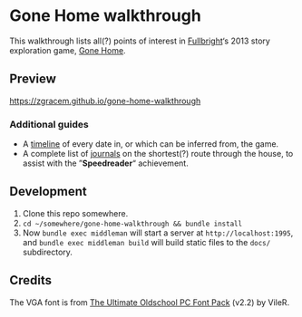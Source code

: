 # Gone Home walkthrough

This walkthrough lists all(?) points of interest in [Fullbright]‘s 2013 story
exploration game, [Gone Home].

[Fullbright]: https://fullbrig.ht/
[Gone Home]:  http://gonehome.game/

## Preview

<https://zgracem.github.io/gone-home-walkthrough>

### Additional guides

- A [timeline] of every date in, or which can be inferred from, the game.
- A complete list of [journals] on the shortest(?) route through the house,
  to assist with the ”**Speedreader**“ achievement.

[timeline]: https://zgracem.github.io/gone-home-walkthrough/timeline
[journals]: https://zgracem.github.io/gone-home-walkthrough/journals

## Development

1. Clone this repo somewhere.
2. `cd ~/somewhere/gone-home-walkthrough && bundle install`
3. Now `bundle exec middleman` will start a server at `http://localhost:1995`,
   and `bundle exec middleman build` will build static files to the `docs/`
   subdirectory.

## Credits

The VGA font is from [The Ultimate Oldschool PC Font Pack] (v2.2) by VileR.

[The Ultimate Oldschool PC Font Pack]: https://int10h.org/oldschool-pc-fonts/
